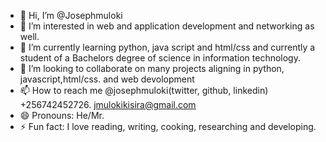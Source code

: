 - 👋 Hi, I’m @Josephmuloki
- 👀 I’m interested in web and application development and networking as well.
- 🌱 I’m currently learning python, java script and html/css and currently a student of a Bachelors degree of science in information technology.
- 💞️ I’m looking to collaborate on many projects aligning in python, javascript,html/css. and web devolopment
- 📫 How to reach me @josephmuloki(twitter, github, linkedin) +256742452726. jmulokikisira@gmail.com
- 😄 Pronouns: He/Mr.
- ⚡ Fun fact: I love reading, writing, cooking, researching and developing.

<!---
Josephmuloki/Josephmuloki is a ✨ special ✨ repository because its `README.md` (this file) appears on your GitHub profile.
You can click the Preview link to take a look at your changes.
--->
